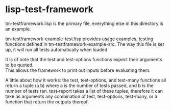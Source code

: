 lisp-test-framework
===================

tm-testframework.lisp is the primary file, everything else in this directory is an example.

tm-testframework-example-test.lisp provides usage examples, testing functions defined in 
tm-testframework-example-src.  The way this file is set up, it will run all tests automatically 
when loaded

It is of note that the test and test-options functions expect their arguments to be quoted.  
This allows the framework to print out inputs before evaluating them.

A little about how it works:
the test, test-options, and test-many functions all return a tuple (a b) where a is 
the number of tests passed, and b is the number of tests ran.  test-report takes a list of these 
tuples, therefore it can take as arguments any combination of test, test-options, test-many, 
or a function that return the outputs thereof.
